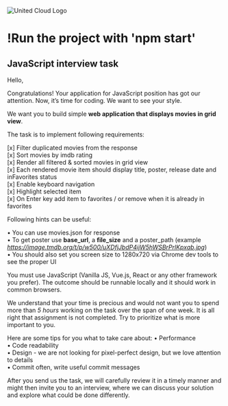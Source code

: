 ![United Cloud Logo](https://united.cloud/UnitedCloud/united_cloud_logo_1_.svg)

# !Run the project with 'npm start'

## JavaScript interview task

Hello,

Congratulations! Your application for JavaScript position has got our attention. Now, it’s time for coding. We want to see your style.

We want you to build simple **web application that displays movies in grid view**.

The task is to implement following requirements:

[x] Filter duplicated movies from the response  
[x] Sort movies by imdb rating  
[x] Render all filtered & sorted movies in grid view  
[x] Each rendered movie item should display title, poster, release date and inFavorites status  
[x] Enable keyboard navigation  
[x] Highlight selected item  
[x] On Enter key add item to favorites / or remove when it is already in favorites

Following hints can be useful:

• You can use movies.json for response  
• To get poster use **base_url**, a **file_size** and a poster_path (example
*https://image.tmdb.org/t/p/w500/uXDfjJbdP4ijW5hWSBrPrlKpxab.jpg*)  
• You should also set you screen size to 1280x720 via Chrome dev tools to see the proper UI

You must use JavaScript (Vanilla JS, Vue.js, React or any other framework you prefer). The outcome should be runnable locally and it should work in common browsers.

We understand that your time is precious and would not want you to spend more than *5 hours* working on the task over the span of one week. It is all right that assignment is not
completed. Try to prioritize what is more important to you.

Here are some tips for you what to take care about:
• Performance  
• Code readability  
• Design - we are not looking for pixel-perfect design, but we love attention to details  
• Commit often, write useful commit messages

After you send us the task, we will carefully review it in a timely manner and might then invite you to an interview, where we can discuss your solution and explore what could be done differently.